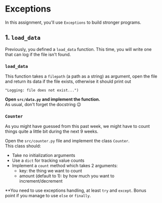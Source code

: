 # Exceptions

In this assignment, you'll use `Exceptions` to build stronger programs.

## 1. `load_data`
Previously, you defined a `load_data` function. This time, you will write one
that can log if the file isn't found.

### `load_data`
This function takes a `filepath` (a path as a string) as argument, open the file and return its data if the file exists, otherwise it should print out
```
"Logging: file does not exist...")
```

**Open `src/data.py` and implement the function.**  
As usual, don't forget the docstring 😉


### `Counter`
As you might have guessed from this past week, we might have to count things
quite a little bit during the next 9 weeks.

Open the `src/counter.py` file and implement the class `Counter`.  
This class should:

* Take no initialization arguments
* Use a `dict` for tracking value counts
* Implement a `count` method which takes 2 arguments:
  * key: the thing we want to count
  * amount (default to 1): by how much you want to increment/decrement

**You need to use exceptions handling, at least `try` and `except`. Bonus point
if you manage to use `else` or `finally`.
